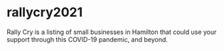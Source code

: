 # rallycry2021
Rally Cry is a listing of small businesses in Hamilton that could use your support through this COVID-19 pandemic, and beyond.
